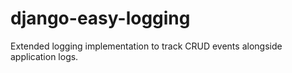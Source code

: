 # django-easy-logging
Extended logging implementation to track CRUD events alongside application logs.
